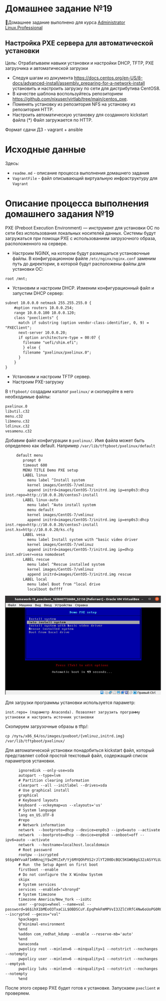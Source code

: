 # **Домашнее задание №19**

🔖Домашнее задание выполнено для курса [Administrator Linux.Professional](https://otus.ru/lessons/linux-professional/)

## **Настройка PXE сервера для автоматической установки**
 
Цель:
Отрабатываем навыки установки и настройки DHCP, TFTP, PXE загрузчика и автоматической загрузки

- Следуя шагам из документа https://docs.centos.org/en-US/8-docs/advanced-install/assembly_preparing-for-a-network-install 
установить и настроить загрузку по сети для дистрибутива CentOS8. 
- В качестве шаблона воспользуйтесь репозиторием https://github.com/nixuser/virtlab/tree/main/centos_pxe.
- Поменять установку из репозитория NFS на установку из репозитория HTTP.
- Настроить автоматическую установку для созданного kickstart файла (*) Файл загружается по HTTP.

Формат сдачи ДЗ - vagrant + ansible

# **Исходные данные**

Здесь:
- `readme.md` - описание процесса выполнения домашнего задания
- `VagrantFile` - файл описывающий виртуальную инфраструктуру для `Vagrant`

# **Описание процесса выполнения домашнего задания №19**

PXE (Preboot Execution Environment) — инструмент для установки ОС по сети без использования локальных носителей данных.
Системы будут загружаться при помощи PXE с использованием загрузочного образа, расположенного на сервере. 

- Настроим NGINX, на котором будут размещаться установочные файлы.
В конфигурационном файле `/etc/nginx/nginx.conf` заменим путь до директории, в которой будут 
расположены файлы для установки ОС:  
```
root /mnt;
``` 
- Установим и настроим DHCP. Изменим конфигурационный файл и запустим DHCP сервер:
```
subnet 10.0.0.0 netmask 255.255.255.0 {
	#option routers 10.0.0.254;
	range 10.0.0.100 10.0.0.120;
	class "pxeclients" {
	  match if substring (option vendor-class-identifier, 0, 9) = "PXEClient";
	  next-server 10.0.0.20;
	  if option architecture-type = 00:07 {
	    filename "uefi/shim.efi";
	    } else {
	    filename "pxelinux/pxelinux.0";
	  }
	}
}
```
- Установим и настроим TFTP сервер.
- Настроим PXE-загрузку

В `tftpboot/` создадим каталог `pxelinux/` и скопируйте в него необходимые файлы:
```
pxelinux.0
libutil.c32
menu.c32
libmenu.c32
ldlinux.c32
vesamenu.c32
```

Добавим файл конфигурации в `pxelinux/`. Имя файла может быть определено как default. Например `/var/lib/tftpboot/pxelinux/default`
```
     default menu
        prompt 0
        timeout 600
        MENU TITLE Demo PXE setup
        LABEL linux
          menu label ^Install system
          kernel images/CentOS-7/vmlinuz
          append initrd=images/CentOS-7/initrd.img ip=enp0s3:dhcp inst.repo=http://10.0.0.20/centos7-install
        LABEL linux-auto
          menu label ^Auto install system
          menu default
          kernel images/CentOS-7/vmlinuz
          append initrd=images/CentOS-7/initrd.img ip=enp0s3:dhcp inst.repo=http://10.0.0.20/centos7-install inst.ks=http://10.0.0.20/ks.cfg
        LABEL vesa
          menu label Install system with ^basic video driver
          kernel images/CentOS-7/vmlinuz
          append initrd=images/CentOS-7/initrd.img ip=dhcp inst.xdriver=vesa nomodeset
        LABEL rescue
          menu label ^Rescue installed system
          kernel images/CentOS-7/vmlinuz
          append initrd=images/CentOS-7/initrd.img rescue
        LABEL local
          menu label Boot from ^local drive
          localboot 0xffff
```

![Menu PXE](https://github.com/MsyuLuch/LinuxProfessional/blob/main/homework-19/images/menu.jpg)

Для загрузки программы установки используется параметр:
```
inst.repo= (параметр Anaconda). Позволяет загрузить программу установки и настроить источник установки
```

Скопируем загрузочные образы в tftp/:
```
cp /путь/x86_64/os/images/pxeboot/{vmlinuz,initrd.img} /var/lib/tftpboot/pxelinux/
```
Для автоматической установки понадобиться kickstart файл, который представляет собой простой текстовый файл, 
содержащий список параметров установки.
```
      ignoredisk --only-use=sda
      autopart --type=lvm
      # Partition clearing information
      clearpart --all --initlabel --drives=sda
      # Use graphical install
      graphical
      # Keyboard layouts
      keyboard --vckeymap=us --xlayouts='us'
      # System language
      lang en_US.UTF-8
      #repo
      # Network information
      network  --bootproto=dhcp --device=enp0s3 --ipv6=auto --activate
      network  --bootproto=dhcp --device=enp0s8 --onboot=off --ipv6=auto --activate
      network  --hostname=localhost.localdomain
      # Root password
      rootpw --iscrypted $6$g4WYvaAf1mNKnqjY$w2MtZxP/Yj6MYQOhPXS2rJlYT200DcBQC5KGWQ8gG32zASYYLUzoONIYVdRAr4tu/GbtB48.dkif.1f25pqeh.
      # Run  the Setup Agent on first boot
      firstboot --enable
      # Do not configure the X Window System
      skipx
      # System services
      services --enabled="chronyd"
      # System timezone
      timezone America/New_York --isUtc
      user --groups=wheel --name=val --password=$6$ihX1bMEoO3TxaCiL$OBDSCuY.EpqPmkFmMPVvI3JZlCVRfC4Nw6oUoPG0RGuq2g5BjQBKNboPjM44.0lJGBc7OdWlL17B3qzgHX2v// --iscrypted --gecos="val"
      %packages
      @^minimal-environment
      %end
      %addon com_redhat_kdump --enable --reserve-mb='auto'
      %end
      %anaconda
      pwpolicy root --minlen=6 --minquality=1 --notstrict --nochanges --notempty
      pwpolicy user --minlen=6 --minquality=1 --notstrict --nochanges --emptyok
      pwpolicy luks --minlen=6 --minquality=1 --notstrict --nochanges --notempty
      %end
```

После этого сервер PXE будет готов к установке. 
Запускаем `pxeclient` и проверяем.